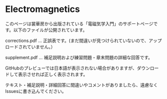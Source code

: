 # Electromagnetics

このページは裳華房から出版されている「電磁気学入門」のサポートページです。以下のファイルが公開されています。

corrections.pdf  ...  正誤表です。(まだ間違いが見つけられていないので、アップロードされていません。）

supplement.pdf ... 補足説明および練習問題・章末問題の詳細な回答です。

GitHubのプレビューでは日本語が表示されない場合がありますが、ダウンロードして表示させれば正しく表示されます。

テキスト・補足説明・詳細回答に間違いやコメントがありましたら、遠慮なくIssuesに書き込んでください。
